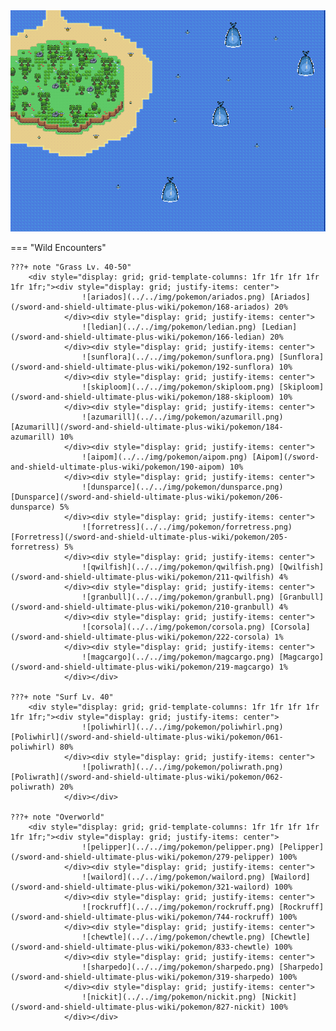 <img src="../../img/routes/Isle Of Armor 2.png" alt="Isle Of Armor 2"/>

=== "Wild Encounters"


	???+ note "Grass Lv. 40-50"
		<div style="display: grid; grid-template-columns: 1fr 1fr 1fr 1fr 1fr 1fr;"><div style="display: grid; justify-items: center">
                    ![ariados](../../img/pokemon/ariados.png) [Ariados](/sword-and-shield-ultimate-plus-wiki/pokemon/168-ariados) 20%
                </div><div style="display: grid; justify-items: center">
                    ![ledian](../../img/pokemon/ledian.png) [Ledian](/sword-and-shield-ultimate-plus-wiki/pokemon/166-ledian) 20%
                </div><div style="display: grid; justify-items: center">
                    ![sunflora](../../img/pokemon/sunflora.png) [Sunflora](/sword-and-shield-ultimate-plus-wiki/pokemon/192-sunflora) 10%
                </div><div style="display: grid; justify-items: center">
                    ![skiploom](../../img/pokemon/skiploom.png) [Skiploom](/sword-and-shield-ultimate-plus-wiki/pokemon/188-skiploom) 10%
                </div><div style="display: grid; justify-items: center">
                    ![azumarill](../../img/pokemon/azumarill.png) [Azumarill](/sword-and-shield-ultimate-plus-wiki/pokemon/184-azumarill) 10%
                </div><div style="display: grid; justify-items: center">
                    ![aipom](../../img/pokemon/aipom.png) [Aipom](/sword-and-shield-ultimate-plus-wiki/pokemon/190-aipom) 10%
                </div><div style="display: grid; justify-items: center">
                    ![dunsparce](../../img/pokemon/dunsparce.png) [Dunsparce](/sword-and-shield-ultimate-plus-wiki/pokemon/206-dunsparce) 5%
                </div><div style="display: grid; justify-items: center">
                    ![forretress](../../img/pokemon/forretress.png) [Forretress](/sword-and-shield-ultimate-plus-wiki/pokemon/205-forretress) 5%
                </div><div style="display: grid; justify-items: center">
                    ![qwilfish](../../img/pokemon/qwilfish.png) [Qwilfish](/sword-and-shield-ultimate-plus-wiki/pokemon/211-qwilfish) 4%
                </div><div style="display: grid; justify-items: center">
                    ![granbull](../../img/pokemon/granbull.png) [Granbull](/sword-and-shield-ultimate-plus-wiki/pokemon/210-granbull) 4%
                </div><div style="display: grid; justify-items: center">
                    ![corsola](../../img/pokemon/corsola.png) [Corsola](/sword-and-shield-ultimate-plus-wiki/pokemon/222-corsola) 1%
                </div><div style="display: grid; justify-items: center">
                    ![magcargo](../../img/pokemon/magcargo.png) [Magcargo](/sword-and-shield-ultimate-plus-wiki/pokemon/219-magcargo) 1%
                </div></div>

	???+ note "Surf Lv. 40"
		<div style="display: grid; grid-template-columns: 1fr 1fr 1fr 1fr 1fr 1fr;"><div style="display: grid; justify-items: center">
                    ![poliwhirl](../../img/pokemon/poliwhirl.png) [Poliwhirl](/sword-and-shield-ultimate-plus-wiki/pokemon/061-poliwhirl) 80%
                </div><div style="display: grid; justify-items: center">
                    ![poliwrath](../../img/pokemon/poliwrath.png) [Poliwrath](/sword-and-shield-ultimate-plus-wiki/pokemon/062-poliwrath) 20%
                </div></div>

	???+ note "Overworld"
		<div style="display: grid; grid-template-columns: 1fr 1fr 1fr 1fr 1fr 1fr;"><div style="display: grid; justify-items: center">
                    ![pelipper](../../img/pokemon/pelipper.png) [Pelipper](/sword-and-shield-ultimate-plus-wiki/pokemon/279-pelipper) 100%
                </div><div style="display: grid; justify-items: center">
                    ![wailord](../../img/pokemon/wailord.png) [Wailord](/sword-and-shield-ultimate-plus-wiki/pokemon/321-wailord) 100%
                </div><div style="display: grid; justify-items: center">
                    ![rockruff](../../img/pokemon/rockruff.png) [Rockruff](/sword-and-shield-ultimate-plus-wiki/pokemon/744-rockruff) 100%
                </div><div style="display: grid; justify-items: center">
                    ![chewtle](../../img/pokemon/chewtle.png) [Chewtle](/sword-and-shield-ultimate-plus-wiki/pokemon/833-chewtle) 100%
                </div><div style="display: grid; justify-items: center">
                    ![sharpedo](../../img/pokemon/sharpedo.png) [Sharpedo](/sword-and-shield-ultimate-plus-wiki/pokemon/319-sharpedo) 100%
                </div><div style="display: grid; justify-items: center">
                    ![nickit](../../img/pokemon/nickit.png) [Nickit](/sword-and-shield-ultimate-plus-wiki/pokemon/827-nickit) 100%
                </div></div>



